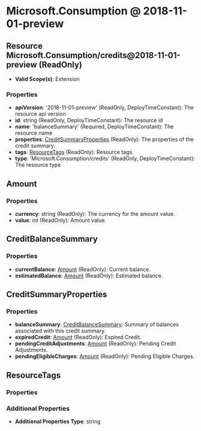 # Microsoft.Consumption @ 2018-11-01-preview

## Resource Microsoft.Consumption/credits@2018-11-01-preview (ReadOnly)
* **Valid Scope(s)**: Extension
### Properties
* **apiVersion**: '2018-11-01-preview' (ReadOnly, DeployTimeConstant): The resource api version
* **id**: string (ReadOnly, DeployTimeConstant): The resource id
* **name**: 'balanceSummary' (Required, DeployTimeConstant): The resource name
* **properties**: [CreditSummaryProperties](#creditsummaryproperties) (ReadOnly): The properties of the credit summary.
* **tags**: [ResourceTags](#resourcetags) (ReadOnly): Resource tags.
* **type**: 'Microsoft.Consumption/credits' (ReadOnly, DeployTimeConstant): The resource type

## Amount
### Properties
* **currency**: string (ReadOnly): The currency for the amount value.
* **value**: int (ReadOnly): Amount value.

## CreditBalanceSummary
### Properties
* **currentBalance**: [Amount](#amount) (ReadOnly): Current balance.
* **estimatedBalance**: [Amount](#amount) (ReadOnly): Estimated balance.

## CreditSummaryProperties
### Properties
* **balanceSummary**: [CreditBalanceSummary](#creditbalancesummary): Summary of balances associated with this credit summary.
* **expiredCredit**: [Amount](#amount) (ReadOnly): Expired Credit.
* **pendingCreditAdjustments**: [Amount](#amount) (ReadOnly): Pending Credit Adjustments.
* **pendingEligibleCharges**: [Amount](#amount) (ReadOnly): Pending Eligible Charges.

## ResourceTags
### Properties
### Additional Properties
* **Additional Properties Type**: string

